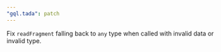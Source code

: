 ```yaml
---
"gql.tada": patch
---
```


Fix `readFragment` falling back to `any` type when called with invalid data or invalid type.
